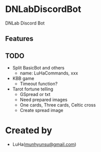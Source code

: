 # DNLabDiscordBot
DNLab Discord Bot

## Features

## TODO
- Split BasicBot and others
  - name: LuHaCommands, xxx
- KBB game
  - Timeout function?
- Tarot fortune telling
  - GSpread or txt
  - Need prepared images
  - One cards, Three cards, Celtic cross
  - Create spread image

# Created by
- LuHa(munhyunsu@gmail.com)
